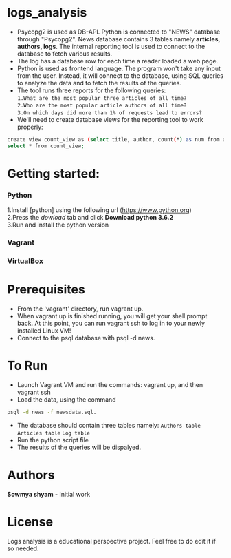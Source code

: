 # logs_analysis

* Psycopg2 is used as DB-API. Python is connected to "NEWS" database through "Psycopg2". News database contains 3 tables namely **articles, authors, logs**. The internal reporting tool is used to connect to the database to fetch various results.
* The log has a database row for each time a reader loaded a web page. 
* Python is used as frontend language. The program  won't take any input from the user. Instead, it will connect to the database, using SQL queries to analyze the data and to fetch the results of the queries.
* The tool runs three reports for the following queries:<br>
`1.What are the most popular three articles of all time?`<br>
`2.Who are the most popular article authors of all time?`<br>
`3.On which days did more than 1% of requests lead to errors?`<br>
* We'll need to create database views for the reporting tool to work properly:
```sh
create view count_view as (select title, author, count(*) as num from articles,log where log.path=CONCAT('/article/',articles.slug) group by articles.title,articles.author order by num desc);
select * from count_view;
```
# Getting started:
### Python
1.Install [python] using the following url (https://www.python.org)<br>
2.Press the *dowload* tab and click **Download python 3.6.2**<br>
3.Run and install the python version
### Vagrant
### VirtualBox
# Prerequisites
* From the 'vagrant' directory, run vagrant up.
* When vagrant up is finished running, you will get your shell prompt back. At this point, you can run vagrant ssh to log in to your newly installed Linux VM!
* Connect to the psql database with psql -d news.
# To Run
* Launch Vagrant VM and run the commands: vagrant up, and then vagrant ssh
* Load the data, using  the command 
```sh
psql -d news -f newsdata.sql.
```
* The database should contain three tables namely:
 `Authors table`
 `Articles table`
 `Log table`
* Run the python script file
* The results of the queries will be dispalyed.

# Authors
**Sowmya shyam** - Initial work

# License
Logs analysis is a educational perspective project. Feel free to do edit it if so needed.

